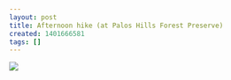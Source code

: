 ```yaml
---
layout: post
title: Afternoon hike (at Palos Hills Forest Preserve)
created: 1401666581
tags: []
---
```

![](http://37.media.tumblr.com/442e3d82c562c8279f1bf12b8c3c23bf/tumblr_n6ikuuKUgT1rsr8w3o1_500.jpg)


